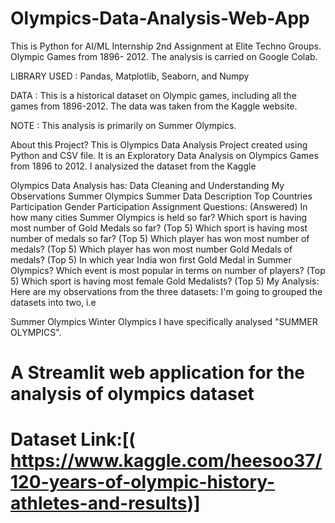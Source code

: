 # Olympics-Data-Analysis-Web-App
This is Python for AI/ML Internship 2nd Assignment at Elite Techno Groups. Olympic Games from 1896- 2012. The analysis is carried on Google Colab.

LIBRARY USED : Pandas, Matplotlib, Seaborn, and Numpy

DATA : This is a historical dataset on Olympic games, including all the games from 1896-2012. The data was taken from the Kaggle website.

NOTE : This analysis is primarily on Summer Olympics.

About this Project?
This is Olympics Data Analysis Project created using Python and CSV file. It is an Exploratory Data Analysis on Olympics Games from 1896 to 2012. I analysized the dataset from the Kaggle

Olympics Data Analysis has:
Data Cleaning and Understanding
My Observations
Summer Olympics
Summer Data Description
Top Countries Participation
Gender Participation
Assignment Questions: (Answered)
In how many cities Summer Olympics is held so far?
Which sport is having most number of Gold Medals so far? (Top 5)
Which sport is having most number of medals so far? (Top 5)
Which player has won most number of medals? (Top 5)
Which player has won most number Gold Medals of medals? (Top 5)
In which year India won first Gold Medal in Summer Olympics?
Which event is most popular in terms on number of players? (Top 5)
Which sport is having most female Gold Medalists? (Top 5)
My Analysis:
Here are my observations from the three datasets: I'm going to grouped the datasets into two, i.e

Summer Olympics
Winter Olympics
I have specifically analysed "SUMMER OLYMPICS".

# A Streamlit web application for the analysis of olympics dataset
# Dataset Link:[( https://www.kaggle.com/heesoo37/120-years-of-olympic-history-athletes-and-results)]
